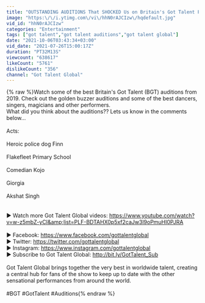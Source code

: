```yaml
---
title: "OUTSTANDING AUDITIONS That SHOCKED Us on Britain's Got Talent From 2019! | Got Talent Global"
image: "https:\/\/i.ytimg.com\/vi\/hhN0rAJCIzw\/hqdefault.jpg"
vid_id: "hhN0rAJCIzw"
categories: "Entertainment"
tags: ["got talent","got talent auditions","got talent global"]
date: "2021-10-06T03:43:34+03:00"
vid_date: "2021-07-26T15:00:17Z"
duration: "PT32M13S"
viewcount: "638617"
likeCount: "5761"
dislikeCount: "356"
channel: "Got Talent Global"
---
```

{% raw %}Watch some of the best Britain's Got Talent (BGT) auditions from 2019. Check out the golden buzzer auditions and some of the best dancers, singers, magicians and other performers.<br />What did you think about the auditions?? Lets us know in the comments below...<br /><br />Acts:<br /><br />Heroic police dog Finn<br /><br />Flakefleet Primary School <br /><br />Comedian Kojo<br /><br />Giorgia<br /><br />Akshat Singh<br /><br /><br />▶︎ Watch more Got Talent Global videos: <a rel="nofollow" target="blank" href="https://www.youtube.com/watch?v=w-z5mbZ-yCI&amp;list=PLF-BDTAHX0p5xf2caJw3l9oPmuHI0PJRA">https://www.youtube.com/watch?v=w-z5mbZ-yCI&amp;list=PLF-BDTAHX0p5xf2caJw3l9oPmuHI0PJRA</a><br /><br />▶︎ Facebook: <a rel="nofollow" target="blank" href="https://www.facebook.com/gottalentglobal">https://www.facebook.com/gottalentglobal</a><br />▶︎ Twitter: <a rel="nofollow" target="blank" href="https://twitter.com/gottalentglobal">https://twitter.com/gottalentglobal</a><br />▶︎ Instagram: <a rel="nofollow" target="blank" href="https://www.instagram.com/gottalentglobal">https://www.instagram.com/gottalentglobal</a><br />▶︎ Subscribe to Got Talent Global: <a rel="nofollow" target="blank" href="http://bit.ly/GotTalent_Sub">http://bit.ly/GotTalent_Sub</a><br /><br />Got Talent Global brings together the very best in worldwide talent, creating a central hub for fans of the show to keep up to date with the other sensational performances from around the world.<br /><br />#BGT #GotTalent #Auditions{% endraw %}
